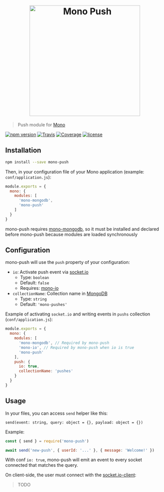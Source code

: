 <h1 align="center"><img src="https://user-images.githubusercontent.com/739984/31306827-f257e8d6-ab57-11e7-89da-a1bc7489a6d8.png" width="350" alt="Mono Push"/></h1>

> Push module for [Mono](https://github.com/terrajs/mono)

[![npm version](https://img.shields.io/npm/v/mono-push.svg)](https://www.npmjs.com/package/mono-push)
[![Travis](https://img.shields.io/travis/terrajs/mono-push/master.svg)](https://travis-ci.org/terrajs/mono-push)
[![Coverage](https://img.shields.io/codecov/c/github/terrajs/mono-push/master.svg)](https://codecov.io/gh/terrajs/mono-push.js)
[![license](https://img.shields.io/github/license/terrajs/mono-push.svg)](https://github.com/terrajs/mono-push/blob/master/LICENSE)

## Installation

```bash
npm install --save mono-push
```

Then, in your configuration file of your Mono application (example: `conf/application.js`):

```js
module.exports = {
  mono: {
    modules: [
      'mono-mongodb',
      'mono-push'
    ]
  }
}
```

mono-push requires [mono-mongodb](https://github.com/terrajs/mono-mongodb), so it must be installed and declared before mono-push because modules are loaded synchronously

## Configuration

mono-push will use the `push` property of your configuration:

- `io`: Activate push event via [socket.io](https://socket.io)
  - Type: `boolean`
  - Default: `false`
  - Requires: [mono-io](https://github.com/terrajs/mono-io)
- `collectionName`: Collection name in [MongoDB](https://www.mongodb.com)
  - Type: `string`
  - Default: `'mono-pushes'`

Example of activating `socket.io` and writing events in `pushs` collection (`conf/application.js`):

```js
module.exports = {
  mono: {
    modules: [
      'mono-mongodb', // Required by mono-push
      'mono-io', // Required by mono-push when io is true
      'mono-push'
    ],
    push: {
      io: true,
      collectionName: 'pushes'
    }
  }
}
```

## Usage

In your files, you can access `send` helper like this:

`send(event: string, query: object = {}, payload: object = {})`

Example:

```js
const { send } = require('mono-push')

await send('new-push', { userId: '...' }, { message: 'Welcome!' })
```

With conf `io: true`, mono-push will emit an event to every socket connected that matches the query.

On client-side, the user must connect with the [socket.io-client](https://github.com/socketio/socket.io-client):

> TODO
